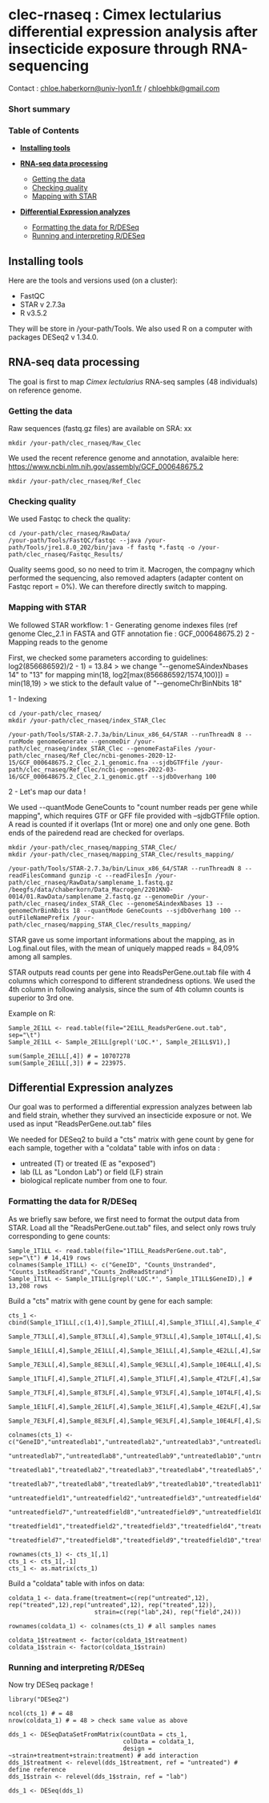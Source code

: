 # clec-rnaseq : Cimex lectularius differential expression analysis after insecticide exposure through RNA-sequencing

Contact : chloe.haberkorn@univ-lyon1.fr / chloehbk@gmail.com

### Short summary



### Table of Contents

- **[Installing tools](#Installing-tools)**

- **[RNA-seq data processing](#RNA-seq-data-processing)**
	- [Getting the data](#Getting-the-data)
	- [Checking quality](#Checking-quality)
	- [Mapping with STAR](#Mapping-with-STAR)

- **[Differential Expression analyzes](#Overall-SNPs-analyzes)**
	- [Formatting the data for R/DESeq](#Formatting-the-data-for-R/DESeq)
	- [Running and interpreting R/DESeq](#Running-and-interpreting-R/DESeq)
 

## Installing tools

Here are the tools and versions used (on a cluster): 
- FastQC 
- STAR v 2.7.3a
- R v3.5.2

They will be store in /your-path/Tools.
We also used R on a computer with packages DESeq2 v 1.34.0.

## RNA-seq data processing

The goal is first to map *Cimex lectularius* RNA-seq samples (48 individuals) on reference genome.

### Getting the data

Raw sequences (fastq.gz files) are available on SRA: xx
```
mkdir /your-path/clec_rnaseq/Raw_Clec
```

We used the recent reference genome and annotation, avalaible here: https://www.ncbi.nlm.nih.gov/assembly/GCF_000648675.2
```
mkdir /your-path/clec_rnaseq/Ref_Clec
```

### Checking quality

We used Fastqc to check the quality:
```
cd /your-path/clec_rnaseq/RawData/
/your-path/Tools/FastQC/fastqc --java /your-path/Tools/jre1.8.0_202/bin/java -f fastq *.fastq -o /your-path/clec_rnaseq/Fastqc_Results/
```

Quality seems good, so no need to trim it. Macrogen, the compagny which performed the sequencing, also removed adapters (adapter content on Fastqc report = 0\%). We can therefore directly switch to mapping.

### Mapping with STAR

We followed STAR workflow:
1 - Generating genome indexes files (ref genome Clec_2.1 in FASTA and GTF annotation fie : GCF_000648675.2)
2 - Mapping reads to the genome

First, we checked some parameters according to guidelines:
log2(856686592)/2 - 1) = 13.84 > we change "--genomeSAindexNbases 14" to "13" for mapping
min(18, log2[max(856686592/1574,100)]) = min(18,19) > we stick to the default value of "--genomeChrBinNbits 18"

1 - Indexing
```
cd /your-path/clec_rnaseq/
mkdir /your-path/clec_rnaseq/index_STAR_Clec

/your-path/Tools/STAR-2.7.3a/bin/Linux_x86_64/STAR --runThreadN 8 --runMode genomeGenerate --genomeDir /your-path/clec_rnaseq/index_STAR_Clec --genomeFastaFiles /your-path/clec_rnaseq/Ref_Clec/ncbi-genomes-2020-12-15/GCF_000648675.2_Clec_2.1_genomic.fna --sjdbGTFfile /your-path/clec_rnaseq/Ref_Clec/ncbi-genomes-2022-03-16/GCF_000648675.2_Clec_2.1_genomic.gtf --sjdbOverhang 100
```

2 - Let's map our data !

We used --quantMode GeneCounts to "count number reads per gene while mapping", which requires GTF or GFF file provided with –sjdbGTFfile option.
A read is counted if it overlaps (1nt or more) one and only one gene. Both ends of the pairedend read are checked for overlaps. 

```
mkdir /your-path/clec_rnaseq/mapping_STAR_Clec/
mkdir /your-path/clec_rnaseq/mapping_STAR_Clec/results_mapping/

/your-path/Tools/STAR-2.7.3a/bin/Linux_x86_64/STAR --runThreadN 8 --readFilesCommand gunzip -c --readFilesIn /your-path/clec_rnaseq/RawData/samplename_1.fastq.gz /beegfs/data/chaberkorn/Data_Macrogen/2201KNO-0014/01.RawData/samplename_2.fastq.gz --genomeDir /your-path/clec_rnaseq/index_STAR_Clec --genomeSAindexNbases 13 --genomeChrBinNbits 18 --quantMode GeneCounts --sjdbOverhang 100 --outFileNamePrefix /your-path/clec_rnaseq/mapping_STAR_Clec/results_mapping/
```

STAR gave us some important informations about the mapping, as in Log.final.out files, with the mean of uniquely mapped reads = 84,09% among all samples.

STAR outputs read counts per gene into ReadsPerGene.out.tab file with 4 columns which correspond to different strandedness options.
We used the 4th column in following analysis, since the sum of 4th column counts is superior to 3rd one.

Example on R:
```
Sample_2E1LL <- read.table(file="2E1LL_ReadsPerGene.out.tab", sep="\t")
Sample_2E1LL <- Sample_2E1LL[grepl('LOC.*', Sample_2E1LL$V1),]

sum(Sample_2E1LL[,4]) # = 10707278
sum(Sample_2E1LL[,3]) # = 223975.
```

## Differential Expression analyzes

Our goal was to performed a differential expression analyzes between lab and field strain, whether they survived an insecticide exposure or not.
We used as input "ReadsPerGene.out.tab" files 

We needed for DESeq2 to build a "cts" matrix with gene count by gene for each sample, together with a "coldata" table with infos on data :
- untreated (T) or treated (E as "exposed")
- lab (LL as "London Lab") or field (LF) strain
- biological replicate number from one to four.

### Formatting the data for R/DESeq

As we briefly saw before, we first need to format the output data from STAR.
Load all the "ReadsPerGene.out.tab" files, and select only rows truly corresponding to gene counts:
```
Sample_1T1LL <- read.table(file="1T1LL_ReadsPerGene.out.tab", sep="\t") # 14,419 rows
colnames(Sample_1T1LL) <- c("GeneID", "Counts_Unstranded", "Counts_1stReadStrand","Counts_2ndReadStrand")
Sample_1T1LL <- Sample_1T1LL[grepl('LOC.*', Sample_1T1LL$GeneID),] # 13,208 rows
```

Build a "cts" matrix with gene count by gene for each sample:
```
cts_1 <- cbind(Sample_1T1LL[,c(1,4)],Sample_2T1LL[,4],Sample_3T1LL[,4],Sample_4T2LL[,4],Sample_5T2LL[,4],Sample_6T2LL[,4],
               Sample_7T3LL[,4],Sample_8T3LL[,4],Sample_9T3LL[,4],Sample_10T4LL[,4],Sample_11T4LL[,4],Sample_12T4LL[,4],
               Sample_1E1LL[,4],Sample_2E1LL[,4],Sample_3E1LL[,4],Sample_4E2LL[,4],Sample_5E2LL[,4],Sample_6E2LL[,4],
               Sample_7E3LL[,4],Sample_8E3LL[,4],Sample_9E3LL[,4],Sample_10E4LL[,4],Sample_11E4LL[,4],Sample_12E4LL[,4],
               Sample_1T1LF[,4],Sample_2T1LF[,4],Sample_3T1LF[,4],Sample_4T2LF[,4],Sample_5T2LF[,4],Sample_6T2LF[,4],
               Sample_7T3LF[,4],Sample_8T3LF[,4],Sample_9T3LF[,4],Sample_10T4LF[,4],Sample_11T4LF[,4],Sample_12T4LF[,4],
               Sample_1E1LF[,4],Sample_2E1LF[,4],Sample_3E1LF[,4],Sample_4E2LF[,4],Sample_5E2LF[,4],Sample_6E2LF[,4],
               Sample_7E3LF[,4],Sample_8E3LF[,4],Sample_9E3LF[,4],Sample_10E4LF[,4],Sample_11E4LF[,4],Sample_12E4LF[,4])
               
colnames(cts_1) <- c("GeneID","untreatedlab1","untreatedlab2","untreatedlab3","untreatedlab4","untreatedlab5","untreatedlab6",
                     "untreatedlab7","untreatedlab8","untreatedlab9","untreatedlab10","untreatedlab11","untreatedlab12",
                     "treatedlab1","treatedlab2","treatedlab3","treatedlab4","treatedlab5","treatedlab6",
                     "treatedlab7","treatedlab8","treatedlab9","treatedlab10","treatedlab11","treatedlab12",
                     "untreatedfield1","untreatedfield2","untreatedfield3","untreatedfield4","untreatedfield5","untreatedfield6",
                     "untreatedfield7","untreatedfield8","untreatedfield9","untreatedfield10","untreatedfield11","untreatedfield12",
                     "treatedfield1","treatedfield2","treatedfield3","treatedfield4","treatedfield5","treatedfield6",
                     "treatedfield7","treatedfield8","treatedfield9","treatedfield10","treatedfield11","treatedfield12")

rownames(cts_1) <- cts_1[,1]
cts_1 <- cts_1[,-1]
cts_1 <- as.matrix(cts_1)
```

Build a "coldata" table with infos on data:

```
coldata_1 <- data.frame(treatment=c(rep("untreated",12), rep("treated",12),rep("untreated",12), rep("treated",12)),
                        strain=c(rep("lab",24), rep("field",24)))

rownames(coldata_1) <- colnames(cts_1) # all samples names

coldata_1$treatment <- factor(coldata_1$treatment)
coldata_1$strain <- factor(coldata_1$strain)
```

### Running and interpreting R/DESeq

Now try DESeq package !
```
library("DESeq2")

ncol(cts_1) # = 48
nrow(coldata_1) # = 48 > check same value as above

dds_1 <- DESeqDataSetFromMatrix(countData = cts_1,
                                colData = coldata_1,
                                design = ~strain+treatment+strain:treatment) # add interaction
dds_1$treatment <- relevel(dds_1$treatment, ref = "untreated") # define reference
dds_1$strain <- relevel(dds_1$strain, ref = "lab")

dds_1 <- DESeq(dds_1)
```

